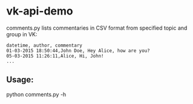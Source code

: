 # vk-api-demo

comments.py lists commentaries in CSV format from specified topic and group in VK:

```
datetime, author, commentary
01-03-2015 18:50:44,John Doe, Hey Alice, how are you?
05-03-2015 11:26:11,Alice, Hi, John!
...
```
## Usage:

python comments.py -h
